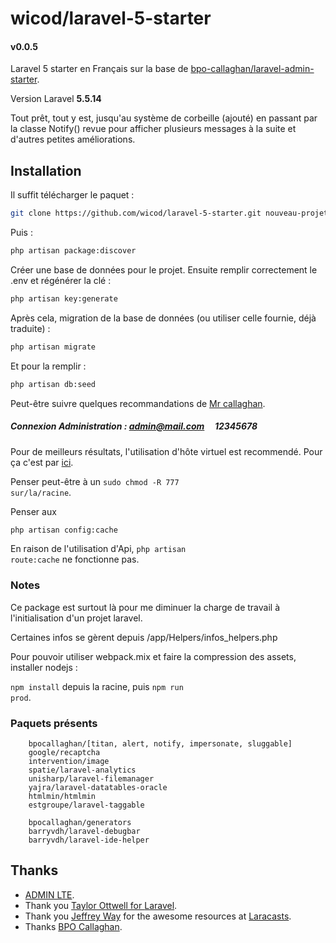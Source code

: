 # wicod/laravel-5-starter
#### v0.0.5

Laravel 5 starter en Français sur la base de <a href="https://github.com/bpocallaghan/laravel-admin-starter" target="_blank">bpo-callaghan/laravel-admin-starter</a>.

Version Laravel <b>5.5.14</b>

Tout prêt, tout y est, jusqu'au système de corbeille (ajouté) en passant par la classe Notify() revue pour afficher plusieurs messages à la suite et d'autres petites améliorations.

## Installation

Il suffit télécharger le paquet :
```bash
git clone https://github.com/wicod/laravel-5-starter.git nouveau-projet
```
Puis :
```bash
php artisan package:discover
```

Créer une base de données pour le projet.
Ensuite remplir correctement le .env et régénérer la clé : 
```bash
php artisan key:generate
```
Après cela, migration de la base de données (ou utiliser celle fournie, déjà traduite) :
```bash
php artisan migrate
```
Et pour la remplir :
```bash
php artisan db:seed
```

Peut-être suivre quelques recommandations de <a href="https://github.com/bpocallaghan/laravel-admin-starter" target="_blank">Mr callaghan</a>.

##### Connexion Administration : admin@mail.com &nbsp; &nbsp; 12345678

Pour de meilleurs résultats, l'utilisation d'hôte virtuel est recommendé. Pour ça c'est par <a href="https://memo.wicod.fr/mettre-en-place-virtual-host-simplement/" target="_blank">ici</a>.

Penser peut-être à un <code>sudo chmod -R 777 sur/la/racine</code>.

Penser aux 
```bash
php artisan config:cache
```
En raison de l'utilisation d'Api, <code>php artisan route:cache</code> ne fonctionne pas.

### Notes

Ce package est surtout là pour me diminuer la charge de travail à l'initialisation d'un projet laravel.

Certaines infos se gèrent depuis /app/Helpers/infos_helpers.php

Pour pouvoir utiliser webpack.mix et faire la compression des assets, installer nodejs :

<code>npm install</code> depuis la racine, puis <code>npm run prod</code>.

### Paquets présents

        bpocallaghan/[titan, alert, notify, impersonate, sluggable]
        google/recaptcha
        intervention/image
        spatie/laravel-analytics
        unisharp/laravel-filemanager
        yajra/laravel-datatables-oracle
	    htmlmin/htmlmin
		estgroupe/laravel-taggable

        bpocallaghan/generators
        barryvdh/laravel-debugbar
        barryvdh/laravel-ide-helper

## Thanks
<ul>
<li><a href="https://github.com/almasaeed2010/AdminLTE" target="_blank">ADMIN LTE</a>.</li>
<li>Thank you <a href="https://github.com/taylorotwell" target="_blank">Taylor Ottwell for <a href="http://laravel.com/" target="_blank">Laravel</a>.</li>
<li>Thank you <a href="https://github.com/JeffreyWay" target="_blank">Jeffrey Way</a> for the awesome resources at <a href="https://laracasts.com/" target="_blank">Laracasts</a>.</li>
<li>Thanks <a href="https://github.com/bpocallaghan/laravel-admin-starter" target="_blank">BPO Callaghan</a>.</li>
</ul>


